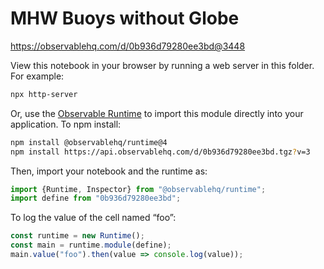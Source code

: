 # MHW Buoys without Globe

https://observablehq.com/d/0b936d79280ee3bd@3448

View this notebook in your browser by running a web server in this folder. For
example:

~~~sh
npx http-server
~~~

Or, use the [Observable Runtime](https://github.com/observablehq/runtime) to
import this module directly into your application. To npm install:

~~~sh
npm install @observablehq/runtime@4
npm install https://api.observablehq.com/d/0b936d79280ee3bd.tgz?v=3
~~~

Then, import your notebook and the runtime as:

~~~js
import {Runtime, Inspector} from "@observablehq/runtime";
import define from "0b936d79280ee3bd";
~~~

To log the value of the cell named “foo”:

~~~js
const runtime = new Runtime();
const main = runtime.module(define);
main.value("foo").then(value => console.log(value));
~~~
